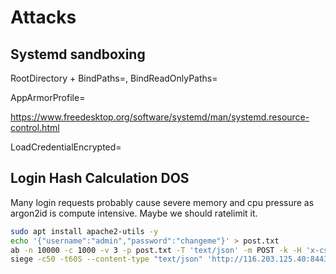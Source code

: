 # Attacks

## Systemd sandboxing

RootDirectory + BindPaths=, BindReadOnlyPaths=

AppArmorProfile=

https://www.freedesktop.org/software/systemd/man/systemd.resource-control.html

LoadCredentialEncrypted=

## Login Hash Calculation DOS

Many login requests probably cause severe memory and cpu pressure as argon2id is compute intensive. Maybe we should ratelimit it.

```bash
sudo apt install apache2-utils -y
echo '{"username":"admin","password":"changeme"}' > post.txt
ab -n 10000 -c 1000 -v 3 -p post.txt -T 'text/json' -m POST -k -H 'x-csrf-protection: projektwahl' http://116.203.125.40:8443/api/v1/login
siege -c50 -t60S --content-type "text/json" 'http://116.203.125.40:8443/api/v1/login POST {"username":"admin","password":"changeme"}'
```
